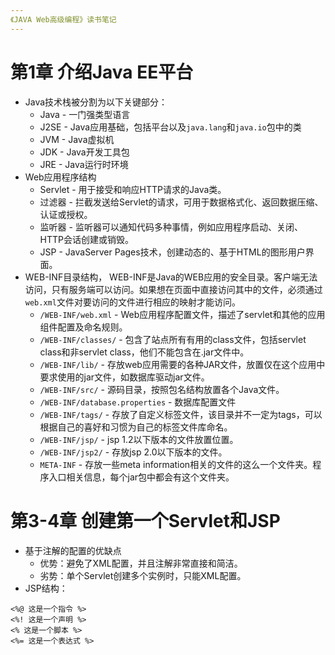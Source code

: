 ```yaml
---
《JAVA Web高级编程》读书笔记
---
```


# 第1章 介绍Java EE平台
- Java技术栈被分割为以下关键部分：
    - Java - 一门强类型语言
    - J2SE - Java应用基础，包括平台以及`java.lang`和`java.io`包中的类
    - JVM - Java虚拟机
    - JDK - Java开发工具包
    - JRE - Java运行时环境
- Web应用程序结构
    - Servlet - 用于接受和响应HTTP请求的Java类。
    - 过滤器 - 拦截发送给Servlet的请求，可用于数据格式化、返回数据压缩、认证或授权。
    - 监听器 - 监听器可以通知代码多种事情，例如应用程序启动、关闭、HTTP会话创建或销毁。
    - JSP - JavaServer Pages技术，创建动态的、基于HTML的图形用户界面。
- WEB-INF目录结构， WEB-INF是Java的WEB应用的安全目录。客户端无法访问，只有服务端可以访问。如果想在页面中直接访问其中的文件，必须通过`web.xml`文件对要访问的文件进行相应的映射才能访问。
    - `/WEB-INF/web.xml` - Web应用程序配置文件，描述了servlet和其他的应用组件配置及命名规则。
    - `/WEB-INF/classes/` - 包含了站点所有有用的class文件，包括servlet class和非servlet class，他们不能包含在.jar文件中。
    - `/WEB-INF/lib/` - 存放web应用需要的各种JAR文件，放置仅在这个应用中要求使用的jar文件，如数据库驱动jar文件。
    - `/WEB-INF/src/` - 源码目录，按照包名结构放置各个Java文件。
    - `/WEB-INF/database.properties` - 数据库配置文件
    - `/WEB-INF/tags/` - 存放了自定义标签文件，该目录并不一定为tags，可以根据自己的喜好和习惯为自己的标签文件库命名。
    - `/WEB-INF/jsp/` - jsp 1.2以下版本的文件放置位置。
    - `/WEB-INF/jsp2/` - 存放jsp 2.0以下版本的文件。
    - `META-INF` - 存放一些meta information相关的文件的这么一个文件夹。程序入口相关信息，每个jar包中都会有这个文件夹。

# 第3-4章 创建第一个Servlet和JSP
- 基于注解的配置的优缺点
    - 优势：避免了XML配置，并且注解非常直接和简洁。
    - 劣势：单个Servlet创建多个实例时，只能XML配置。
- JSP结构：
```
<%@ 这是一个指令 %>
<%! 这是一个声明 %>
<% 这是一个脚本 %>
<%= 这是一个表达式 %>
```
